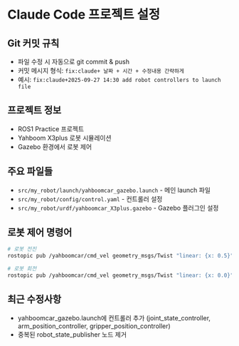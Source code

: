 # Claude Code 프로젝트 설정

## Git 커밋 규칙
- 파일 수정 시 자동으로 git commit & push
- 커밋 메시지 형식: `fix:claude+ 날짜 + 시간 + 수정내용 간략하게`
- 예시: `fix:claude+2025-09-27 14:30 add robot controllers to launch file`

## 프로젝트 정보
- ROS1 Practice 프로젝트
- Yahboom X3plus 로봇 시뮬레이션
- Gazebo 환경에서 로봇 제어

## 주요 파일들
- `src/my_robot/launch/yahboomcar_gazebo.launch` - 메인 launch 파일
- `src/my_robot/config/control.yaml` - 컨트롤러 설정
- `src/my_robot/urdf/yahboomcar_X3plus.gazebo` - Gazebo 플러그인 설정

## 로봇 제어 명령어
```bash
# 로봇 전진
rostopic pub /yahboomcar/cmd_vel geometry_msgs/Twist "linear: {x: 0.5}" "angular: {z: 0.0}"

# 로봇 회전
rostopic pub /yahboomcar/cmd_vel geometry_msgs/Twist "linear: {x: 0.0}" "angular: {z: 0.5}"
```

## 최근 수정사항
- yahboomcar_gazebo.launch에 컨트롤러 추가 (joint_state_controller, arm_position_controller, gripper_position_controller)
- 중복된 robot_state_publisher 노드 제거